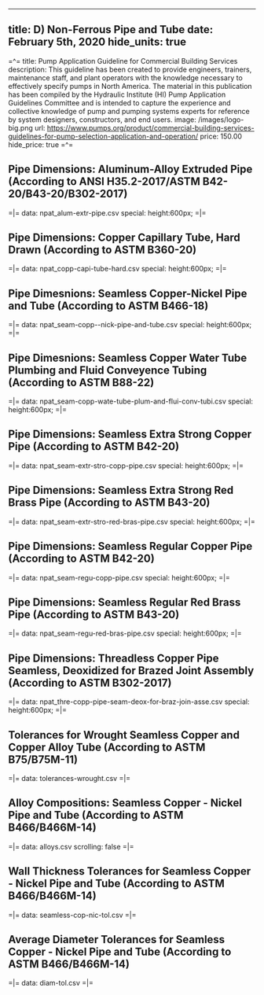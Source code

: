 -----
title: D) Non-Ferrous Pipe and Tube
date: February 5th, 2020
hide_units: true
-----

=^=
title: Pump Application Guideline for Commercial Building Services
description: This guideline has been created to provide engineers, trainers, maintenance staff, and plant operators with the knowledge necessary to effectively specify pumps in North America. The material in this publication has been compiled by the Hydraulic Institute (HI) Pump Application Guidelines Committee and is intended to capture the experience and collective knowledge of pump and pumping systems experts for reference by system designers, constructors, and end users.
image: /images/logo-big.png
url: https://www.pumps.org/product/commercial-building-services-guidelines-for-pump-selection-application-and-operation/
price: 150.00
hide_price: true
=^=

## Pipe Dimensions: Aluminum-Alloy Extruded Pipe (According to ANSI H35.2-2017/ASTM B42-20/B43-20/B302-2017)

=|=
data: npat_alum-extr-pipe.csv
special: height:600px;
=|=

## Pipe Dimensions: Copper Capillary Tube, Hard Drawn (According to ASTM B360-20)

=|=
data: npat_copp-capi-tube-hard.csv
special: height:600px;
=|=

## Pipe Dimesnions: Seamless Copper-Nickel Pipe and Tube (According to ASTM B466-18)

=|=
data: npat_seam-copp--nick-pipe-and-tube.csv
special: height:600px;
=|=

## Pipe Dimesnions: Seamless Copper Water Tube Plumbing and Fluid Conveyence Tubing (According to ASTM B88-22)

=|=
data: npat_seam-copp-wate-tube-plum-and-flui-conv-tubi.csv
special: height:600px;
=|=

## Pipe Dimensions: Seamless Extra Strong Copper Pipe (According to ASTM B42-20)

=|=
data: npat_seam-extr-stro-copp-pipe.csv
special: height:600px;
=|=

## Pipe Dimensions: Seamless Extra Strong Red Brass Pipe (According to ASTM B43-20)

=|=
data: npat_seam-extr-stro-red-bras-pipe.csv
special: height:600px;
=|=

## Pipe Dimensions: Seamless Regular Copper Pipe (According to ASTM B42-20)

=|=
data: npat_seam-regu-copp-pipe.csv
special: height:600px;
=|=

## Pipe Dimensions: Seamless Regular Red Brass Pipe (According to ASTM B43-20)

=|=
data: npat_seam-regu-red-bras-pipe.csv
special: height:600px;
=|=

## Pipe Dimensions: Threadless Copper Pipe Seamless, Deoxidized for Brazed Joint Assembly (According to ASTM B302-2017)

=|=
data: npat_thre-copp-pipe-seam-deox-for-braz-join-asse.csv
special: height:600px;
=|=

## Tolerances for Wrought Seamless Copper and Copper Alloy Tube (According to ASTM B75/B75M-11)

=|=
data: tolerances-wrought.csv
=|=

## Alloy Compositions: Seamless Copper - Nickel Pipe and Tube (According to ASTM B466/B466M-14)

=|=
data: alloys.csv
scrolling: false
=|=

## Wall Thickness Tolerances for Seamless Copper - Nickel Pipe and Tube (According to ASTM B466/B466M-14)

=|=
data: seamless-cop-nic-tol.csv
=|=

## Average Diameter Tolerances for Seamless Copper - Nickel Pipe and Tube (According to ASTM B466/B466M-14)

=|=
data: diam-tol.csv
=|=